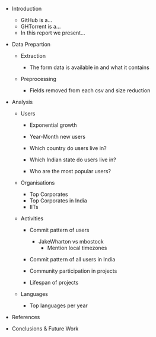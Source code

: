 
* Introduction
    - GitHub is a...
    - GHTorrent is a...
    - In this report we present...

* Data Prepartion

    - Extraction
        + The form data is available in and what it contains

    - Preprocessing
        + Fields removed from each csv and size reduction
    
    <!-- - Limitations -->

* Analysis

    - Users
        + Exponential growth
        + Year-Month new users
        + Which country do users live in?
        + Which Indian state do users live in?

        + Who are the most popular users?

    - Organisations
        + Top Corporates
        + Top Corporates in India
        + IITs

    - Activities
        + Commit pattern of users
            * JakeWharton vs mbostock
                - Mention local timezones

        + Commit pattern of all users in India

        + Community participation in projects
        + Lifespan of projects

    - Languages
        + Top languages per year

* References

* Conclusions & Future Work
